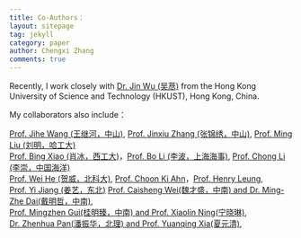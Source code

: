 ```yaml
---
title: Co-Authors：
layout: sitepage
tag: jekyll
category: paper
author: Chengxi Zhang
comments: true
---
```

<!--
I was supervised by [Prof. Mingjiang Wang(王明江)](http://faculty.hitsz.edu.cn/wangmingjiang)，[Prof. Jihe Wang (王继河)](http://tianqin.sysu.edu.cn/zh-hans/members/wang-ji-he)<br/> 
-->

Recently, I work closely with [Dr. Jin Wu (吴荩)](https://zarathustr.github.io/) from the Hong Kong University of Science and Technology (HKUST), Hong Kong, China. 

My collaborators also include：

[Prof. Jihe Wang (王继河，中山)](https://saa.sysu.edu.cn/teacher/449), 
[Prof. Jinxiu Zhang (张锦绣，中山)](https://saa.sysu.edu.cn/teacher/448), 
[Prof. Ming Liu (刘明，哈工大)](http://homepage.hit.edu.cn/liuming23)<br/>
[Prof. Bing Xiao (肖冰，西工大)](https://teacher.nwpu.edu.cn/xiaobing)，[Prof. Bo Li (李波，上海海事)](https://ilse.shmtu.edu.cn/2020/1117/c5133a31914/page.htm),  [Prof. Chong Li (李崇，中国海洋)](http://coe.ouc.edu.cn/2019/0819/c9094a256005/page.htm)<br/>
[Prof. Wei He (贺威，北科大)](http://saee.ustb.edu.cn/quantijiaoshi/2015-10-09/81.html),  [Prof. Choon Ki Ahn](http://control.korea.ac.kr/)，[Prof. Henry Leung](https://schulich.ucalgary.ca/contacts/henry-leung), <br/>
[Prof. Yi Jiang (姜艺，东北)](https://yijiang1992.github.io/)
[Prof. Caisheng Wei(魏才盛，中南) and Dr. Ming-Zhe Dai(戴明哲，中南)](http://faculty.csu.edu.cn/weicaisheng/zh_CN/index.htm), <br/>
[Prof. Mingzhen Gui(桂明臻，中南) and Prof. Xiaolin Ning(宁晓琳)](http://faculty.csu.edu.cn/guimingzhen/zh_CN/index.htm), <br/>
[Dr. Zhenhua Pan(潘振华，北理) and Prof. Yuanqing Xia(夏元清)](https://dongfangxy.github.io/publications/), <br/>


